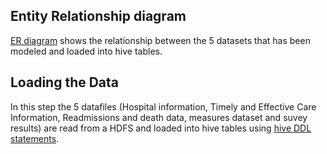 ## Entity Relationship diagram

[ER diagram](W205_hospitals_exercise1.pdf) shows the relationship between the 5 datasets that has been modeled and loaded into hive tables.


## Loading the Data

In this step the 5 datafiles (Hospital information, Timely and Effective Care Information, Readmissions and death data, measures dataset and suvey results)
are read from a HDFS and loaded into hive tables using [hive DDL statements](hive_base_ddl.sql).
